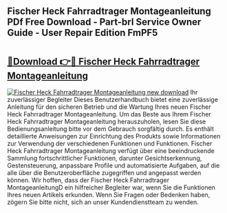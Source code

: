 ## Fischer Heck Fahrradtrager Montageanleitung PDf Free Download - Part-brI Service Owner Guide - User Repair Edition FmPF5

# <h2><a href="http://df8w7ly.blite.top/?on=Fischer+Heck+Fahrradtrager+Montageanleitung">🔗Download 👉🔴 Fischer Heck Fahrradtrager Montageanleitung</a></h2>

[![Fischer Heck Fahrradtrager Montageanleitung new download](https://i.imgur.com/lujVjoI.png)](http://df8w7ly.blite.top/?on=Fischer+Heck+Fahrradtrager+Montageanleitung)
Ihr zuverlässiger Begleiter Dieses Benutzerhandbuch bietet eine zuverlässige Anleitung für den sicheren Betrieb und die Wartung Ihres neuen Fischer Heck Fahrradtrager Montageanleitung. Um das Beste aus Ihrem Fischer Heck Fahrradtrager Montageanleitung herauszuholen, lesen Sie diese Bedienungsanleitung bitte vor dem Gebrauch sorgfältig durch. Es enthält detaillierte Anweisungen zur Einrichtung des Produkts sowie Informationen zur Verwendung der verschiedenen Funktionen und Funktionen. Fischer Heck Fahrradtrager Montageanleitung verfügt über eine beeindruckende Sammlung fortschrittlicher Funktionen, darunter Gesichtserkennung, Gestensteuerung, anpassbare Profile und automatisierte Aufgaben, auf die alle über die Benutzeroberfläche zugegriffen und angepasst werden können. Wir hoffen, dass der Fischer Heck Fahrradtrager MontageanleitungD ein hilfreicher Begleiter war, wenn Sie die Funktionen Ihres neuen Artikels erkunden. Wenn Sie Fragen oder Bedenken haben, zögern Sie bitte nicht, sich an unser Kundendienstteam zu wenden.
